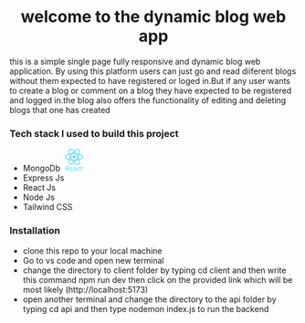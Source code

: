 <h1 align="center">welcome to the dynamic blog web app</h1>
<p>this is a simple single page fully responsive and dynamic blog web application. By using this platform  users can just go and read diiferent blogs without them expected to have registered or loged in.But if any user wants to create a blog or comment on a blog they have expected to be registered and logged in.the blog also offers the functionality of editing and deleting blogs that one has created</p>

<h3>Tech stack I used to build this project</h3>
<ul>
  <li display="flex" align-items="center" justify-content="center">MongoDb <a href="https://reactjs.org/" target="_blank" rel="noreferrer"> <img src="https://raw.githubusercontent.com/devicons/devicon/master/icons/react/react-original-wordmark.svg" alt="react" width="40" height="40"/> </a></li>
  <li>Express Js</li>
  <li>React Js</li>
  <li>Node Js</li>
  <li>Tailwind CSS</li>
</ul>

<h3>Installation</h3>
<ul>
  <li>clone this repo to your local machine</li>
  <li>Go to vs code and open new terminal</li>
  <li>change the directory to client folder by typing cd client and then write this command npm run dev then click on the provided link which will be most likely (http://localhost:5173)</li>
  <li>open another terminal and change the directory to the api folder by typing cd api and then type nodemon index.js to run the backend</li>
 
</ul>

